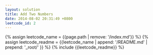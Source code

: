 ```yaml
---
layout: solution
title: Add Two Numbers
date: 2014-08-02 20:31:49 +0800
leetcode_id: 2
---
```

{% assign leetcode_name = {{page.path | remove: '/index.md'}}  %}
{% assign leetcode_readme = {{leetcode_name | append: '/README.md' | prepend: '_root/' }}  %}
{% include {{leetcode_readme}} %}
